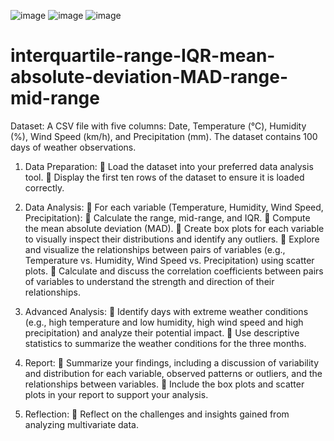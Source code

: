 ![image](https://github.com/user-attachments/assets/e754610f-9b6d-486d-8972-ce755fcd8981)
![image](https://github.com/user-attachments/assets/422bf1e5-9ae4-4954-8b6d-524cead06f55)
![image](https://github.com/user-attachments/assets/49759085-f05e-4e2d-a311-f45a51785106)

# interquartile-range-IQR-mean-absolute-deviation-MAD-range-mid-range
Dataset: A CSV file with five columns: Date, Temperature (°C), Humidity (%), Wind Speed (km/h), and Precipitation (mm). The dataset contains 100 days of weather observations.

1. Data Preparation:
 Load the dataset into your preferred data analysis tool.
 Display the first ten rows of the dataset to ensure it is loaded correctly.

2. Data Analysis:
 For each variable (Temperature, Humidity, Wind Speed, Precipitation):
 Calculate the range, mid-range, and IQR.
 Compute the mean absolute deviation (MAD).
 Create box plots for each variable to visually inspect their distributions and identify any
outliers.
 Explore and visualize the relationships between pairs of variables (e.g., Temperature vs.
Humidity, Wind Speed vs. Precipitation) using scatter plots.
 Calculate and discuss the correlation coefficients between pairs of variables to
understand the strength and direction of their relationships.

3. Advanced Analysis:
 Identify days with extreme weather conditions (e.g., high temperature and low
humidity, high wind speed and high precipitation) and analyze their potential impact.
 Use descriptive statistics to summarize the weather conditions for the three months.

4. Report:
 Summarize your findings, including a discussion of variability and distribution for each
variable, observed patterns or outliers, and the relationships between variables.
 Include the box plots and scatter plots in your report to support your analysis.

5. Reflection:
 Reflect on the challenges and insights gained from analyzing multivariate data.
